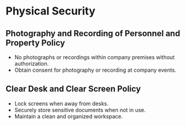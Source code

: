 # Physical Security
## Photography and Recording of Personnel and Property Policy
- No photographs or recordings within company premises without authorization.
- Obtain consent for photography or recording at company events.
## Clear Desk and Clear Screen Policy
- Lock screens when away from desks.
- Securely store sensitive documents when not in use.
- Maintain a clean and organized workspace.